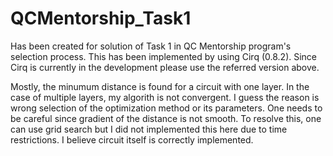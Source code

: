 # QCMentorship_Task1

Has been created for solution of Task 1 in QC Mentorship program's selection process. This has been implemented by using Cirq (0.8.2). Since Cirq is currently in the development please use the referred version above.

Mostly, the minumum distance is found for a circuit with one layer. In the case of multiple layers, my algorith is not convergent. I guess the reason is wrong selection of the optimization method or its parameters. One needs to be careful since gradient of the distance is not smooth.
To resolve this, one can use grid search but I did not implemented this here due to time restrictions. I believe circuit itself is correctly implemented. 

